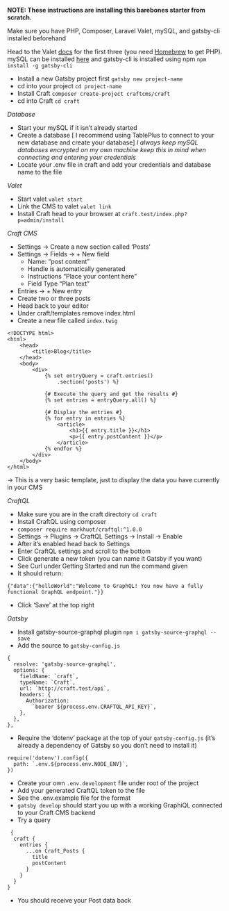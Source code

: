 **NOTE: These instructions are installing this barebones starter from scratch.**

Make sure you have PHP, Composer, Laravel Valet, mySQL, and gatsby-cli installed beforehand

Head to the Valet [docs](https://laravel.com/docs/master/valet) for the first three (you need [Homebrew](https://brew.sh/) to get PHP). mySQL can be installed [here](https://dev.mysql.com/downloads/mysql/) and gatsby-cli is installed using npm `npm install -g gatsby-cli`

* Install a new Gatsby project first `gatsby new project-name`
* cd into your project `cd project-name`
* Install Craft `composer create-project craftcms/craft`
* cd into Craft `cd craft`

_Database_
* Start your mySQL if it isn’t already started
* Create a database
[ I recommend using TablePlus to connect to your new database and create your database]
_I always keep mySQL databases encrypted on my own machine keep this in mind when connecting and entering your credentials_
* Locate your .env file in craft and add your credentials and database name to the file

_Valet_
* Start valet `valet start`
* Link the CMS to valet `valet link`
* Install Craft head to your browser at `craft.test/index.php?p=admin/install`

_Craft CMS_
* Settings -> Create a new section called ‘Posts’
* Settings -> Fields -> + New field
	* Name: “post content”
	* Handle is automatically generated
	* Instructions “Place your content here”
	* Field Type “Plan text”
* Entries -> + New entry
* Create two or three posts
* Head back to your editor
* Under craft/templates remove index.html
* Create a new file called `index.twig`
```
<!DOCTYPE html>
<html>
    <head>
        <title>Blog</title>
    </head>
    <body>
        <div>
            {% set entryQuery = craft.entries()
                .section('posts') %}

            {# Execute the query and get the results #}
            {% set entries = entryQuery.all() %}

            {# Display the entries #}
            {% for entry in entries %}
                <article>
                    <h1>{{ entry.title }}</h1>
                    <p>{{ entry.postContent }}</p>
                </article>
            {% endfor %}
        </div>
    </body>
</html>
```
-> This is a very basic template, just to display the data you have currently in your CMS

_CraftQL_
* Make sure you are in the craft directory `cd craft`
* Install CraftQL using composer
* `composer require markhuot/craftql:^1.0.0`
* Settings -> Plugins -> CraftQL Settings -> Install -> Enable
* After it’s enabled head back to Settings
* Enter CraftQL settings and scroll to the bottom
* Click generate a new token (you can name it Gatsby if you want)
* See Curl under Getting Started and run the command given
* It should return: 
```
{"data":{"helloWorld":"Welcome to GraphQL! You now have a fully functional GraphQL endpoint."}}
```
* Click ‘Save’ at the top right

_Gatsby_
* Install gatsby-source-graphql plugin `npm i gatsby-source-graphql --save`
* Add the source to `gatsby-config.js`
```
{
  resolve: 'gatsby-source-graphql',
  options: {
    fieldName: `craft`,
    typeName: `Craft`,
    url: `http://craft.test/api`,
    headers: {
      Authorization:
        `bearer ${process.env.CRAFTQL_API_KEY}`,
    },
  },
},
```
* Require the ‘dotenv’ package at the top of your `gatsby-config.js` (it’s already a dependency of Gatsby so you don’t need to install it)
```
require('dotenv').config({
  path: `.env.${process.env.NODE_ENV}`,
})
```
* Create your own `.env.development` file under root of the project
* Add your generated CraftQL token to the file
* See the .env.example file for the format
* `gatsby develop` should start you up with a working GraphiQL connected to your Craft CMS backend
* Try a query
```
 {
  craft {
    entries {
      ...on Craft_Posts {
        title
        postContent
      }
    }
  }
}
```
* You should receive your Post data back
